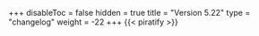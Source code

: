 +++
disableToc = false
hidden = true
title = "Version 5.22"
type = "changelog"
weight = -22
+++
{{< piratify >}}
